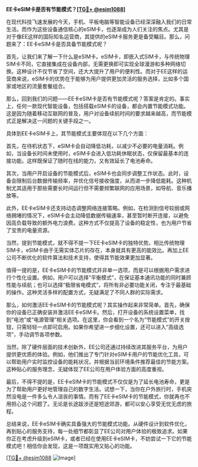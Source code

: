 **EE卡eSIM卡是否有节能模式？[[TG💪+ @esim1088](https://t.me/s/esim1088)]**

在现代科技飞速发展的今天，手机、平板电脑等智能设备已经深深融入我们的日常生活。而作为这些设备通信核心的eSIM卡，也逐渐成为人们关注的焦点。尤其是对于像EE这样的国际知名运营商，其提供的eSIM卡服务更是备受瞩目。那么，问题来了：EE卡eSIM卡是否具备节能模式呢？

首先，让我们来了解一下什么是eSIM卡。eSIM卡，即嵌入式SIM卡，与传统物理SIM卡不同，它直接集成在设备内部，无需更换即可实现全球漫游和多种网络切换。这种设计不仅节省了空间，还大大提升了用户的便利性。而对于EE这样的运营商来说，eSIM卡的优势在于能够为用户提供更加灵活的服务选择，比如多个国家或地区的流量套餐组合。

那么，回到我们的问题——EE卡eSIM卡是否有节能模式呢？答案是肯定的。事实上，任何一款现代智能设备，包括搭载eSIM卡的设备，都会内置节能模式功能。这是因为随着移动互联网的普及，用户对设备续航时间的要求越来越高，而节能模式正是解决这一问题的关键手段之一。

具体到EE卡eSIM卡上，其节能模式主要体现在以下几个方面：

首先，在待机状态下，eSIM卡会自动降低功耗，以减少不必要的电量消耗。例如，当设备长时间未使用时，eSIM卡会进入低功耗休眠状态，仅保留最基本的连接功能。这样既保证了随时在线的能力，又有效延长了电池寿命。

其次，当用户开启设备的节能模式后，eSIM卡也会同步调整工作状态。此时，设备会限制后台数据传输频率，并优化信号接收强度，从而进一步降低能耗。这种机制尤其适用于那些需要长时间运行但不需要频繁联网的应用场景，如导航、音乐播放等。

此外，EE卡eSIM卡还支持动态调整网络连接策略。例如，在检测到信号较弱或网络拥堵的情况下，eSIM卡会主动降低数据传输速率，甚至暂时断开连接，以避免因高负载导致的额外电力浪费。这种方式不仅提高了设备的稳定性，也为用户节省了宝贵的电量资源。

当然，提到节能模式，就不得不提一下EE卡eSIM卡的独特优势。相比传统物理SIM卡，eSIM卡由于无需实体芯片的存在，本身就具有更高的能效比。再加上EE公司不断优化的软件算法和技术支持，使得其节能效果更加显著。

值得一提的是，EE卡eSIM卡的节能模式并非单一选项，而是可以根据用户需求进行个性化设置。例如，用户可以选择“平衡模式”，在保证基本通讯功能的同时兼顾性能与续航；也可以选择“极限省电模式”，将所有非必要功能关闭，专注于最基础的操作。这种灵活多样的配置方式，无疑满足了不同人群的实际需求。

那么，如何激活EE卡eSIM卡的节能模式呢？其实操作起来非常简单。首先，确保你的设备已正确安装并激活EE卡eSIM卡。然后，打开设备的系统设置菜单，找到“电池”或“电源管理”相关选项。在这里，你会看到一个名为“节能模式”的开关按钮，只需轻轻一点即可启用。如果你希望进一步细化设置，还可以进入“高级选项”，手动调节各项参数。

当然，除了硬件层面的技术创新外，EE公司还通过持续改进其服务平台，为用户提供更优质的体验。例如，他们推出了专门针对eSIM卡用户的节能优化工具，可以帮助用户实时监控设备的能耗状况，并根据当前环境条件推荐最佳的节能方案。这种贴心的服务理念，无疑体现了EE公司在用户体验方面的高度重视。

最后，不得不提的是，EE卡eSIM卡的节能模式不仅仅是为了延长电池寿命，更是为了帮助用户更好地管理自己的数字生活。试想一下，当你在户外旅行时，手机突然没电是一件多么令人沮丧的事情。而有了EE卡eSIM卡的节能模式，你就再也不用担心这个问题了。无论是长途跋涉还是短途郊游，都可以安心享受无忧无虑的旅程。

总结来说，EE卡eSIM卡确实具备强大的节能模式功能。从硬件设计到软件优化，再到贴心的服务支持，每一处细节都彰显了EE公司对用户体验的极致追求。如果你正在考虑升级到eSIM卡，或者已经在使用EE卡eSIM卡，不妨尝试一下它的节能模式吧！相信你会发现，这是一项既实用又贴心的功能。

[[TG💪+ @esim1088](https://t.me/s/esim1088) ![Image](https://i.postimg.cc/4NQfJmqS/Snipaste-2025-05-13-00-14-12.png)]